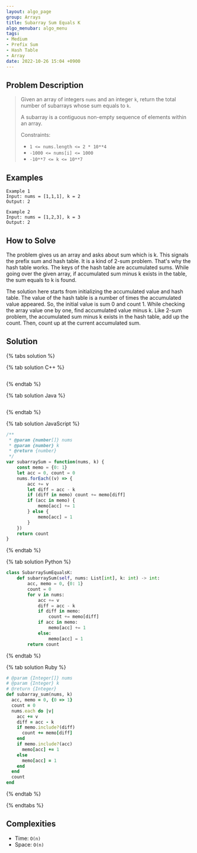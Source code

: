 ```yaml
---
layout: algo_page
group: Arrays
title: Subarray Sum Equals K
algo_menubar: algo_menu
tags:
- Medium
- Prefix Sum
- Hash Table
- Array
date: 2022-10-26 15:04 +0900
---
```


## Problem Description
> Given an array of integers `nums` and an integer `k`, return the total number of subarrays whose sum equals to `k`.
>
> A subarray is a contiguous non-empty sequence of elements within an array.
>
> Constraints:
> - `1 <= nums.length <= 2 * 10**4`
> - `-1000 <= nums[i] <= 1000`
> - `-10**7 <= k <= 10**7`


## Examples
```
Example 1
Input: nums = [1,1,1], k = 2
Output: 2
```

```
Example 2
Input: nums = [1,2,3], k = 3
Output: 2
```

## How to Solve

The problem gives us an array and asks about sum which is k.
This signals the prefix sum and hash table.
It is a kind of 2-sum problem.
That's why the hash table works.
The keys of the hash table are accumulated sums.
While going over the given array, if accumulated sum minus k exists in the table, the sum equals to k is found.

The solution here starts from initializing the accumulated value and hash table.
The value of the hash table is a number of times the accumulated value appeared.
So, the initial value is sum 0 and count 1.
While checking the array value one by one, find accumulated value minus k.
Like 2-sum problem, the accumulated sum minus k exists in the hash table, add up the count.
Then, count up at the current accumulated sum.

## Solution

{% tabs solution %}

{% tab solution C++ %}
```cpp

```
{% endtab %}

{% tab solution Java %}
```java

```
{% endtab %}

{% tab solution JavaScript %}
```js
/**
 * @param {number[]} nums
 * @param {number} k
 * @return {number}
 */
var subarraySum = function(nums, k) {
    const memo = {0: 1}
    let acc = 0, count = 0
    nums.forEach((v) => {
        acc += v
        let diff = acc - k
        if (diff in memo) count += memo[diff]
        if (acc in memo) {
            memo[acc] += 1
        } else {
            memo[acc] = 1
        }
    })
    return count
}
```
{% endtab %}

{% tab solution Python %}
```python
class SubarraySumEqualsK:
    def subarraySum(self, nums: List[int], k: int) -> int:
        acc, memo = 0, {0: 1}
        count = 0
        for v in nums:
            acc += v
            diff = acc - k
            if diff in memo:
                count += memo[diff]
            if acc in memo:
                memo[acc] += 1
            else:
                memo[acc] = 1
        return count
```
{% endtab %}

{% tab solution Ruby %}
```ruby
# @param {Integer[]} nums
# @param {Integer} k
# @return {Integer}
def subarray_sum(nums, k)
  acc, memo = 0, {0 => 1}
  count = 0
  nums.each do |v|
    acc += v
    diff = acc - k
    if memo.include?(diff)
      count += memo[diff]
    end
    if memo.include?(acc)
      memo[acc] += 1
    else
      memo[acc] = 1
    end
  end
  count
end
```
{% endtab %}

{% endtabs %}


## Complexities
- Time: `O(n)`
- Space: `O(n)`
